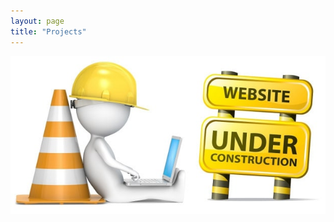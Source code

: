 ```yaml
---
layout: page
title: "Projects"
---
```


<img src="Under.jpg" alt="Under Contruction">
<!-- 
<h1> Orographic influnce on cyclonic systems</h1>

<p> Understanding the quasi-stationarity of tropical depressions along a coast <br>
  
<h1>MISO-BOB</h1>

<p> Monsoon Intraseasonal Oscillation in the Bay of Bengal <br>
  
<h1>IMPROVE</h1>

<p> Indian Monsoon Precipitation over Orography: Verification and Enhancement of understanding <br>
  
<h1>CTCZ</h1>

<p> Continental Tropical Convergence Zone <br>
